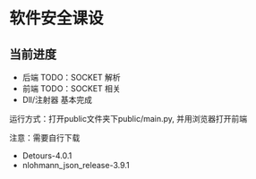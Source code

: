 
# 软件安全课设

## 当前进度

- 后端 TODO：SOCKET 解析
- 前端 TODO：SOCKET 相关
- Dll/注射器 基本完成

运行方式：打开public文件夹下public/main.py, 并用浏览器打开前端

注意：需要自行下载

- Detours-4.0.1
- nlohmann_json_release-3.9.1
